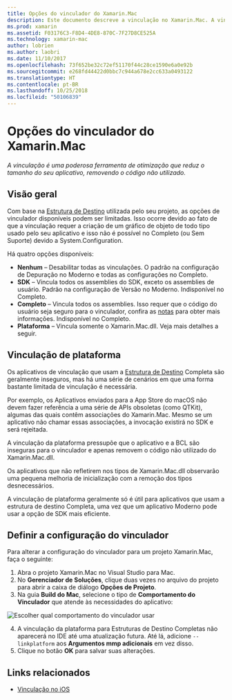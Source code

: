 ```yaml
---
title: Opções do vinculador do Xamarin.Mac
description: Este documento descreve a vinculação no Xamarin.Mac. A vinculação é uma poderosa ferramenta de otimização que reduz o tamanho do seu aplicativo, removendo o código não utilizado.
ms.prod: xamarin
ms.assetid: F03176C3-F8D4-4DE8-870C-7F27D8CE525A
ms.technology: xamarin-mac
author: lobrien
ms.author: laobri
ms.date: 11/10/2017
ms.openlocfilehash: 73f652be32c72ef51170f44c28ce1590e6a0e92b
ms.sourcegitcommit: e268fd44422d0bbc7c944a678e2cc633a0493122
ms.translationtype: HT
ms.contentlocale: pt-BR
ms.lasthandoff: 10/25/2018
ms.locfileid: "50106839"
---
```

# <a name="xamarinmac-linker-options"></a>Opções do vinculador do Xamarin.Mac

_A vinculação é uma poderosa ferramenta de otimização que reduz o tamanho do seu aplicativo, removendo o código não utilizado._

## <a name="overview"></a>Visão geral

Com base na [Estrutura de Destino](~/mac/platform/target-framework.md) utilizada pelo seu projeto, as opções de vinculador disponíveis podem ser limitadas. Isso ocorre devido ao fato de que a vinculação requer a criação de um gráfico de objeto de todo tipo usado pelo seu aplicativo e isso não é possível no Completo (ou Sem Suporte) devido a System.Configuration.

Há quatro opções disponíveis:

- **Nenhum** – Desabilitar todas as vinculações. O padrão na configuração de Depuração no Moderno e todas as configurações no Completo.
- **SDK** – Vincula todos os assemblies do SDK, exceto os assemblies de usuário. Padrão na configuração de Versão no Moderno. Indisponível no Completo.
- **Completo** – Vincula todos os assemblies. Isso requer que o código do usuário seja seguro para o vinculador, confira as [notas](~/ios/deploy-test/linker.md) para obter mais informações. Indisponível no Completo.
- **Plataforma** – Vincula somente o Xamarin.Mac.dll. Veja mais detalhes a seguir.

## <a name="platform-linking"></a>Vinculação de plataforma

Os aplicativos de vinculação que usam a [Estrutura de Destino](~/mac/platform/target-framework.md) Completa são geralmente inseguros, mas há uma série de cenários em que uma forma bastante limitada de vinculação é necessária.

Por exemplo, os Aplicativos enviados para a App Store do macOS não devem fazer referência a uma série de APIs obsoletas (como QTKit), algumas das quais contêm associações do Xamarin.Mac. Mesmo se um aplicativo não chamar essas associações, a invocação existirá no SDK e será rejeitada.

A vinculação da plataforma pressupõe que o aplicativo e a BCL são inseguras para o vinculador e apenas removem o código não utilizado do Xamarin.Mac.dll. 

Os aplicativos que não refletirem nos tipos de Xamarin.Mac.dll observarão uma pequena melhoria de inicialização com a remoção dos tipos desnecessários.

A vinculação de plataforma geralmente só é útil para aplicativos que usam a estrutura de destino Completa, uma vez que um aplicativo Moderno pode usar a opção de SDK mais eficiente.

## <a name="setting-the-linker-configuration"></a>Definir a configuração do vinculador

Para alterar a configuração do vinculador para um projeto Xamarin.Mac, faça o seguinte:

1. Abra o projeto Xamarin.Mac no Visual Studio para Mac.
2. No **Gerenciador de Soluções**, clique duas vezes no arquivo do projeto para abrir a caixa de diálogo **Opções de Projeto**.
3. Na guia **Build do Mac**, selecione o tipo de **Comportamento do Vinculador** que atende às necessidades do aplicativo:

  ![Escolher qual comportamento do vinculador usar](linker-images/link-behavior.png "Escolher qual comportamento do vinculador usar")

4. A vinculação da plataforma para Estruturas de Destino Completas não aparecerá no IDE até uma atualização futura. Até lá, adicione `--linkplatform` aos **Argumentos mmp adicionais** em vez disso.
5. Clique no botão **OK** para salvar suas alterações.


## <a name="related-links"></a>Links relacionados

- [Vinculação no iOS](~/ios/deploy-test/linker.md)
